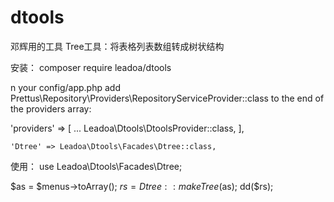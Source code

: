 # dtools
邓辉用的工具
Tree工具：将表格列表数组转成树状结构

安装： composer require leadoa/dtools

n your config/app.php add Prettus\Repository\Providers\RepositoryServiceProvider::class to the end of the providers array:

'providers' => [
    ...
    Leadoa\Dtools\DtoolsProvider::class,
],

	'Dtree' => Leadoa\Dtools\Facades\Dtree::class,

使用：
use Leadoa\Dtools\Facades\Dtree;

$as = $menus->toArray();
$rs = Dtree::makeTree($as);
dd($rs);


